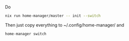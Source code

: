 Do
```bash
nix run home-manager/master -- init --switch
```
Then just copy everything to ~/.config/home-manager/ and
```bash
home-manager switch
```